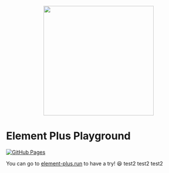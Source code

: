<p align="center">
  <img width="300px" src="https://user-images.githubusercontent.com/10731096/95823103-9ce15780-0d5f-11eb-8010-1bd1b5910d4f.png">
</p>

# Element Plus Playground

[![GitHub Pages](https://github.com/element-plus/element-plus-playground/actions/workflows/gh-pages.yml/badge.svg)](https://github.com/element-plus/element-plus-playground/actions/workflows/gh-pages.yml)

You can go to [element-plus.run](https://element-plus.run/) to have a try! 😆
test2
test2
test2
